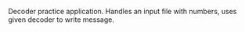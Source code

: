 Decoder practice application. 
Handles an input file with numbers, uses given decoder to write message. 
